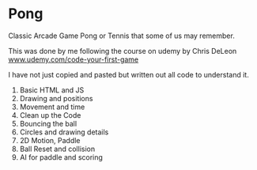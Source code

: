 # Pong
Classic Arcade Game Pong or Tennis that some of us may remember.

This was done by me following the course on udemy by Chris DeLeon
www.udemy.com/code-your-first-game

I have not just copied and pasted but written out all code to understand it.

1. Basic HTML and JS
2. Drawing and positions
3. Movement and time
4. Clean up the Code
5. Bouncing the ball
6. Circles and drawing details
7. 2D Motion, Paddle
8. Ball Reset and collision
9. AI for paddle and scoring
